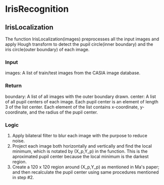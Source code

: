 # IrisRecognition

## IrisLocalization
The function IrisLocalization(images) preprocesses all the input images and apply Hough transform to detect the pupil circle(inner boundary) and the iris circle(outer boundary) of each image.

### Input
images: A list of train/test images from the CASIA image database.

### Return
boundary: A list of all images with the outer boundary drawn.
center: A list of all pupil centers of each image. Each pupil center is an element of length 3 of the list center. Each element of the list contains x-coordinate, y-coordinate, and the radius of the pupil center. 

### Logic 
1. Apply bilateral filter to blur each image with the purpose to reduce noise.
2. Project each image both horizontally and vertically and find the local minimum, which is notated by (X_p,Y_p) in the function. This is the aproximated pupil center because the local minimum is the darkest region.
3. Create a 120 x 120 region around (X_p,Y_p) as mentioned in Ma's paper; and then recalculate the pupil center using same procedures mentioned in step #2.
